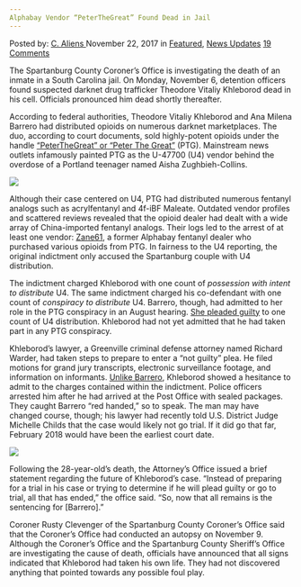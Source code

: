 ```yaml
---
Alphabay Vendor “PeterTheGreat” Found Dead in Jail
---
```

<article class="post-listing post-23631 post type-post status-publish format-standard has-post-thumbnail hentry category-deepdot-news category-news-updates tag-alphabay tag-dead tag-peterthegreat tag-vendor">
    <div class="post-inner">
        <span>Posted by: <a href="https://www.deepdotweb.com/author/caliens/" title="">C. Aliens </a></span>
    <span>November 22, 2017</span>
    <span>in <a href="https://www.deepdotweb.com/category/deepdot-news/" rel="category tag">Featured</a>, <a href="https://www.deepdotweb.com/category/news-updates/" rel="category tag">News Updates</a></span>
    <span><a href="https://www.deepdotweb.com/2017/11/22/alphabay-vendor-peterthegreat-found-dead-jail/#comments">19 Comments</a></span>
    </p>
    <div class="clear"></div>
    <div class="entry">
    <p>The Spartanburg County Coroner&#8217;s Office is investigating the death of an inmate in a South Carolina jail. On Monday, November 6, detention officers found suspected darknet drug trafficker Theodore Vitaliy Khleborod dead in his cell. Officials pronounced him dead shortly thereafter.</p>
    <p>According to federal authorities, Theodore Vitaliy Khleborod and Ana Milena Barrero had distributed opioids on numerous darknet marketplaces. The duo, according to court documents, sold highly-potent opioids under the handle <a href="https://www.deepdotweb.com/2017/05/27/grand-jury-indicts-u-47-vendor-peterthegreat/">“PeterTheGreat” or “Peter The Great”</a> (PTG). Mainstream news outlets infamously painted PTG as the U-47700 (U4) vendor behind the overdose of a Portland teenager named Aisha Zughbieh-Collins.</p>
    <p><img class="wp-image-23634 aligncenter" src="https://www.deepdotweb.com/wp-content/uploads/2017/11/word-image-29.png" srcset="https://www.deepdotweb.com/wp-content/uploads/2017/11/word-image-29.png 800w, https://www.deepdotweb.com/wp-content/uploads/2017/11/word-image-29-300x188.png 300w" sizes="(max-width: 800px) 100vw, 800px" /></p>
    <p>Although their case centered on U4, PTG had distributed numerous fentanyl analogs such as acrylfentanyl and 4f-iBF Maleate. Outdated vendor profiles and scattered reviews revealed that the opioid dealer had dealt with a wide array of China-imported fentanyl analogs. Their logs led to the arrest of at least one vendor: <a href="https://www.deepdotweb.com/2017/09/05/former-vendors-records-used-catch-father-son-darknet-team/">Zane61</a>, a former Alphabay fentanyl dealer who purchased various opioids from PTG. In fairness to the U4 reporting, the original indictment only accused the Spartanburg couple with U4 distribution.</p>
    <p>The indictment charged Khleborod with one count of <em>possession with intent to distribute</em> U4. The same indictment charged his co-defendant with one count of <em>conspiracy to distribute</em> U4. Barrero, though, had admitted to her role in the PTG conspiracy in an August hearing. <a href="http://www.greenvilleonline.com/story/news/crime/2017/11/09/federal-drug-suspect-found-dead-jail-cell/851161001/">She pleaded guilty</a> to one count of U4 distribution. Khleborod had not yet admitted that he had taken part in any PTG conspiracy.</p>
    <p>Khleborod’s lawyer, a Greenville criminal defense attorney named Richard Warder, had taken steps to prepare to enter a “not guilty” plea. He filed motions for grand jury transcripts, electronic surveillance footage, and information on informants. <a href="https://www.deepdotweb.com/2017/08/30/alphabay-vendor-peterthegreat-face-judge-august/">Unlike Barrero</a>, Khleborod showed a hesitance to admit to the charges contained within the indictment. Police officers arrested him after he had arrived at the Post Office with sealed packages. They caught Barrero “red handed,” so to speak. The man may have changed course, though; his lawyer had recently told U.S. District Judge Michelle Childs that the case would likely not go trial. If it did go that far, February 2018 would have been the earliest court date.</p>
    <p><img class="wp-image-23635 aligncenter" src="https://www.deepdotweb.com/wp-content/uploads/2017/11/word-image-30.png" srcset="https://www.deepdotweb.com/wp-content/uploads/2017/11/word-image-30.png 800w, https://www.deepdotweb.com/wp-content/uploads/2017/11/word-image-30-300x197.png 300w" sizes="(max-width: 800px) 100vw, 800px" /></p>
    <p>Following the 28-year-old’s death, the Attorney&#8217;s Office issued a brief statement regarding the future of Khleborod&#8217;s case. “Instead of preparing for a trial in his case or trying to determine if he will plead guilty or go to trial, all that has ended,” the office said. “So, now that all remains is the sentencing for [Barrero].”</p>
    <p>Coroner Rusty Clevenger of the Spartanburg County Coroner&#8217;s Office said that the Coroner&#8217;s Office had conducted an autopsy on November 9. Although the Coroner&#8217;s Office and the Spartanburg County Sheriff&#8217;s Office are investigating the cause of death, officials have announced that all signs indicated that Khleborod had taken his own life. They had not discovered anything that pointed towards any possible foul play.</p>
    </div>
    <span style="display:none"><a href="https://www.deepdotweb.com/tag/alphabay/" rel="tag">alphabay</a> <a href="https://www.deepdotweb.com/tag/dead/" rel="tag">dead</a> <a href="https://www.deepdotweb.com/tag/jail/" rel="tag">jail</a> <a href="https://www.deepdotweb.com/tag/peterthegreat/" rel="tag">peterthegreat</a> <a href="https://www.deepdotweb.com/tag/vendor/" rel="tag">vendor</a></span> <span style="display:none" class="updated">2017-11-22</span>
    <div style="display:none" class="vcard author" itemprop="author" itemscope itemtype="http://schema.org/Person"><strong class="fn" itemprop="name"><a href="https://www.deepdotweb.com/author/caliens/" title="Posts by C. Aliens" rel="author">C. Aliens</a></strong></div>
    </div>
</article>


